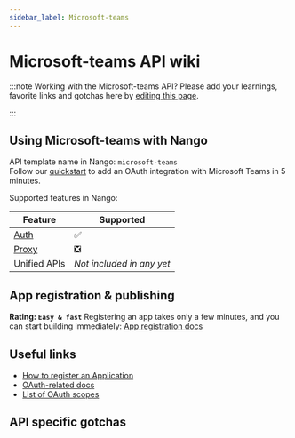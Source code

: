```yaml
---
sidebar_label: Microsoft-teams
---
```


#  Microsoft-teams API wiki

:::note Working with the Microsoft-teams API?
Please add your learnings, favorite links and gotchas here by [editing this page](https://github.com/nangohq/nango/tree/master/docs/docs/providers/microsoft-teams.md).

:::

## Using  Microsoft-teams with Nango

API template name in Nango: `microsoft-teams`  
Follow our [quickstart](../quickstart.md) to add an OAuth integration with Microsoft Teams in 5 minutes.

Supported features in Nango:

| Feature                            | Supported                 |
| ---------------------------------- | ------------------------- |
| [Auth](/nango-auth/core-concepts)  | ✅                        |
| [Proxy](/nango-unified-apis/proxy) | ❎                        |
| Unified APIs                       | _Not included in any yet_ |

## App registration & publishing

**Rating: `Easy & fast`**
Registering an app takes only a few minutes, and you can start building immediately: [App registration docs](https://go.microsoft.com/fwlink/?linkid=2083908)



## Useful links

- [How to register an Application](https://go.microsoft.com/fwlink/?linkid=2083908)
- [OAuth-related docs](https://learn.microsoft.com/en-us/azure/active-directory/develop/v2-oauth2-auth-code-flow)
- [List of OAuth scopes](https://learn.microsoft.com/en-us/azure/active-directory/develop/permissions-consent-overview)


## API specific gotchas


